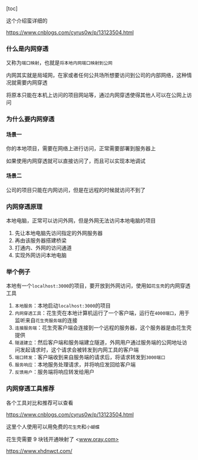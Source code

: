 [toc]

这个介绍蛮详细的

<https://www.cnblogs.com/cyrus0w/p/13123504.html>

### 什么是内网穿透

又称为`端口映射`，也就是`将本地内网端口映射到公网`

内网其实就是局域网，在家或者任何公共场所想要访问到公司的内部网络，这种情况就需要内网穿透

将原本只能在本机上访问的项目网站等，通过内网穿透使得其他人可以在公网上访问

### 为什么要内网穿透

#### 场景一

你的本地项目，需要在网络上进行访问，正常需要部署到服务器上

如果使用内网穿透就可以直接访问了，而且可以实现本地调试

#### 场景二

公司的项目只能在内网访问，但是在远程的时候就访问不到了

### 内网穿透原理

本地电脑，正常可以访问外网，但是外网无法访问本地电脑的项目

1. 先让本地电脑先访问指定的外网服务器
2. 再由该服务器搭建桥梁
3. 打通内、外网的访问通道
4. 实现外网访问本地电脑

### 举个例子

本地有一个`localhost:3000`的项目，要开放到外网访问，使用如`花生壳`的内网穿透工具

1. `本地服务`：本地启动`localhost:3000`的项目
2. `内网穿透工具`：花生壳在本地计算机运行了一个客户端，运行在`4000端口`，用于监听来自`花生壳服务端`的连接
3. `连接服务端`：花生壳客户端会连接到一个远程的服务器，这个服务器是由花生壳提供
4. `隧道建立`：然后客户端和服务端建立隧道，外网用户通过服务端的公网地址访问发起请求时，这个请求会被转发到内网工具的客户端
5. `端口转发`：客户端收到来自服务端的请求后，将请求转发到`3000端口`
6. `服务响应`：本地服务处理请求，并将响应发回给客户端
7. `反馈用户`：服务端将响应转发给用户

### 内网穿透工具推荐

各个工具对比和推荐可以查看

<https://www.cnblogs.com/cyrus0w/p/13123504.html>

这里个人使用可以用免费的`花生壳`和`小蝴蝶`

花生壳需要 9 块钱开通映射了
<www.oray.com>

<https://www.xhdnwct.com/>
